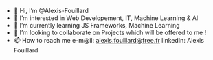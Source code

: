 - 👋 Hi, I’m @Alexis-Fouillard
- 👀 I’m interested in Web Developement, IT, Machine Learning & AI 
- 🌱 I’m currently learning JS Frameworks, Machine Learning
- 💞️ I’m looking to collaborate on Projects which will be offered to me ! 
- 📫 How to reach me  e-m@il: alexis.fouillard@free.fr
                      linkedIn: Alexis Fouillard

<!---
Alexis-Fouillard/Alexis-Fouillard is a ✨ special ✨ repository because its `README.md` (this file) appears on your GitHub profile.
You can click the Preview link to take a look at your changes.
--->
